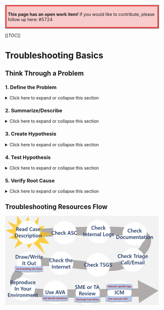 <table border="1";bgcolor="#ffa7a7";>
<tr>
  <td style='border-style:solid;border-color:#f64e4e;background-color:#f9cccc;border-width:3pt; 
vertical-align:top;width:8in;padding:2.0pt 3.0pt 2.0pt 3.0pt'>  

<b> This page has an open work item! </b>
If you would like to contribute, please follow up here:
#5724
</td>
</tr>
</table>

[[_TOC_]]

# Troubleshooting Basics

## Think Through a Problem

### 1. Define the Problem

<details>
<summary>Click here to expand or collapse this section</summary>

1. **Who** is affected by the problem?
2. **What** are the symptoms?
3. **When** does the problem occur?
4. **Where** does the problem occur?
(What components are involved?)
5. **Why** is this important to solve the problem? 
(Are there workarounds?)

</details>

### 2. Summarize/Describe
<details>
<summary>Click here to expand or collapse this section</summary>

</details>

### 3.  Create Hypothesis
<details>
<summary>Click here to expand or collapse this section</summary>


</details>

### 4. Test Hypothesis
<details>
<summary>Click here to expand or collapse this section</summary>


</details>

### 5. Verify Root Cause
<details>
<summary>Click here to expand or collapse this section</summary>


</details>


## Troubleshooting Resources Flow 
![image.png](/.attachments/image-6c139cb9-e882-468c-90c9-cd6579767e1b.png)